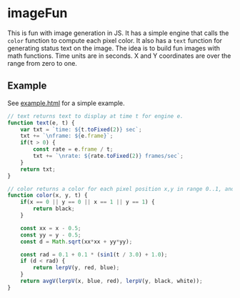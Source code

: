 # imageFun

This is fun with image generation in JS. It has a simple engine that calls
the `color` function to compute each pixel color. It also has a `text` function
for generating status text on the image.  The idea is to build fun images with
math functions.  Time units are in seconds. X and Y coordinates are over the range
from zero to one.

## Example

See [example.html](example.html) for a simple example.

```javascript
// text returns text to display at time t for engine e.
function text(e, t) {
    var txt = `time: ${t.toFixed(2)} sec`;
    txt += `\nframe: ${e.frame}`;
    if(t > 0) {
        const rate = e.frame / t;
        txt += `\nrate: ${rate.toFixed(2)} frames/sec`;
    }
    return txt;
}

// color returns a color for each pixel position x,y in range 0..1, and time t in seconds.
function color(x, y, t) {
	if(x == 0 || y == 0 || x == 1 || y == 1) {
		return black;
	}

    const xx = x - 0.5;
    const yy = y - 0.5;
    const d = Math.sqrt(xx*xx + yy*yy);

    const rad = 0.1 + 0.1 * (sin1(t / 3.0) + 1.0);
    if (d < rad) {
        return lerpV(y, red, blue);
    }
    return avgV(lerpV(x, blue, red), lerpV(y, black, white));
}
```
